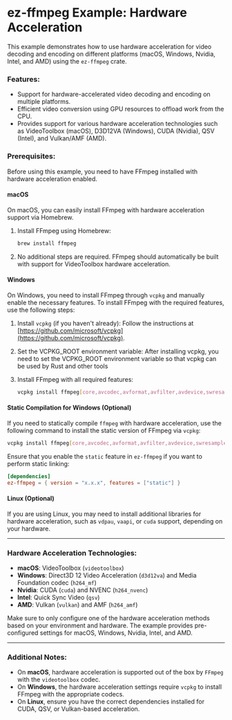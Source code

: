 # ez-ffmpeg Example: Hardware Acceleration

This example demonstrates how to use hardware acceleration for video decoding and encoding on different platforms (macOS, Windows, Nvidia, Intel, and AMD) using the `ez-ffmpeg` crate.

### Features:
- Support for hardware-accelerated video decoding and encoding on multiple platforms.
- Efficient video conversion using GPU resources to offload work from the CPU.
- Provides support for various hardware acceleration technologies such as VideoToolbox (macOS), D3D12VA (Windows), CUDA (Nvidia), QSV (Intel), and Vulkan/AMF (AMD).

### Prerequisites:
Before using this example, you need to have FFmpeg installed with hardware acceleration enabled.

#### macOS
On macOS, you can easily install FFmpeg with hardware acceleration support via Homebrew.

1. Install FFmpeg using Homebrew:
   ```sh
   brew install ffmpeg
   ```

2. No additional steps are required. FFmpeg should automatically be built with support for VideoToolbox hardware acceleration.

#### Windows
On Windows, you need to install FFmpeg through `vcpkg` and manually enable the necessary features. To install FFmpeg with the required features, use the following steps:

1. Install `vcpkg` (if you haven't already):
   Follow the instructions at [https://github.com/microsoft/vcpkg](https://github.com/microsoft/vcpkg).

2. Set the VCPKG_ROOT environment variable: After installing vcpkg, you need to set the VCPKG_ROOT environment variable so that vcpkg can be used by Rust and other tools

3. Install FFmpeg with all required features:
   ```sh
   vcpkg install ffmpeg[core,avcodec,avformat,avfilter,avdevice,swresample,swscale,nvcodec,qsv,amf,x264]:x64-windows
   ```

#### Static Compilation for Windows (Optional)
If you need to statically compile `ffmpeg` with hardware acceleration, use the following command to install the static version of FFmpeg via `vcpkg`:
```bash
vcpkg install ffmpeg[core,avcodec,avformat,avfilter,avdevice,swresample,swscale,nvcodec,qsv,amf,x264]:x64-windows-static-md
```
Ensure that you enable the `static` feature in `ez-ffmpeg` if you want to perform static linking:
```toml
[dependencies]
ez-ffmpeg = { version = "x.x.x", features = ["static"] }
```

#### Linux (Optional)
If you are using Linux, you may need to install additional libraries for hardware acceleration, such as `vdpau`, `vaapi`, or `cuda` support, depending on your hardware.

---

### Hardware Acceleration Technologies:
- **macOS**: VideoToolbox (`videotoolbox`)
- **Windows**: Direct3D 12 Video Acceleration (`d3d12va`) and Media Foundation codec (`h264_mf`)
- **Nvidia**: CUDA (`cuda`) and NVENC (`h264_nvenc`)
- **Intel**: Quick Sync Video (`qsv`)
- **AMD**: Vulkan (`vulkan`) and AMF (`h264_amf`)

Make sure to only configure one of the hardware acceleration methods based on your environment and hardware. The example provides pre-configured settings for macOS, Windows, Nvidia, Intel, and AMD.

---

### Additional Notes:
- On **macOS**, hardware acceleration is supported out of the box by `FFmpeg` with the `videotoolbox` codec.
- On **Windows**, the hardware acceleration settings require `vcpkg` to install FFmpeg with the appropriate codecs.
- On **Linux**, ensure you have the correct dependencies installed for CUDA, QSV, or Vulkan-based acceleration.
